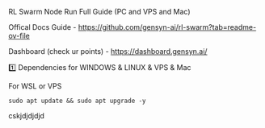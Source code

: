 RL Swarm Node Run Full Guide (PC and VPS and Mac)

Offical Docs Guide - https://github.com/gensyn-ai/rl-swarm?tab=readme-ov-file

Dashboard (check ur points) - https://dashboard.gensyn.ai/

1️⃣ Dependencies for WINDOWS & LINUX & VPS & Mac

For WSL or VPS

```
sudo apt update && sudo apt upgrade -y
```
cskjdjdjdjd
